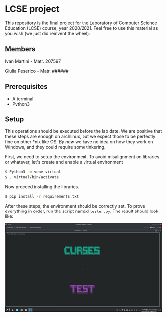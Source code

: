 # LCSE project
This repository is the final project for the Laboratory of Computer Science Education (LCSE) course, year 2020/2021. Feel free to use this material as you wish (we just did reinvent the wheel).

## Members
Ivan Martini - Matr. 207597

Giulia Peserico - Matr. ######

## Prerequisites
- A terminal
- Python3 

## Setup
This operations should be executed before the lab date. We are positive that these steps are enough on archlinux, but we expect those to be perfectly fine on other \*nix like OS. *By now* we have no idea on how they work on Windows, and they could require some tinkering.

First, we need to setup the environment. To avoid misalignment on libraries or whatever, let's create and enable a virtual environment

```bash
$ Python3 -m venv virtual
$ . virtual/bin/activate
```

Now proceed installing the libraries.
```bash
$ pip install -r requirements.txt
```

After these steps, the environment should be correctly set. To prove everything in order, run the script named `tester.py`. The result should look like:

![GitHub Logo](./tester_screenshot.png)